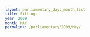 ```yaml
---
layout: parliamentary_days_month_list
title: Sittings
year: 2009
month: MAY
permalink: /parliamentary/2009/May/
---
```


